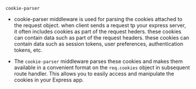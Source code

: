 `cookie-parser`

- cookie-parser middleware is used for parsing the cookies attached to the request object. when client sends a request tp your express server, it often includes cookies as part of the request heders. these cookies can contain data such as part of the request headers. these cookies can contain data such as session tokens, user preferences, authentication tokens, etc.

- The `cookie-parser` middleware parses these cookies and makes them available in a convenient format on the `req.cookies` object in subsequent route handler. This allows you to easily access and manipulate the cookies in your Express app.
